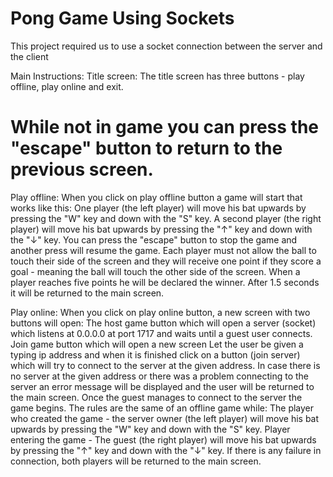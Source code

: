 # Pong Game Using Sockets
This project required us to use a socket connection between the server and the client

Main Instructions:
Title screen:
The title screen has three buttons - play offline, play online and exit.

# While not in game you can press the "escape" button to return to the previous screen.

Play offline:
When you click on play offline button a game will start that works like this:
One player (the left player) will move his bat upwards by pressing the "W" key and down with the "S" key.
A second player (the right player) will move his bat upwards by pressing the "↑" key and down with the "↓" key.
You can press the "escape" button to stop the game and another press will resume the game.
Each player must not allow the ball to touch their side of the screen and they will receive one point if they score a goal - meaning the ball will touch the other side of the screen.
When a player reaches five points he will be declared the winner. After 1.5 seconds it will be returned to the main screen.

Play online:
When you click on play online button, a new screen with two buttons will open:
The host game button which will open a server (socket) which listens at 0.0.0.0 at port 1717 and waits until a guest user connects.
Join game button which will open a new screen Let the user be given a typing ip address and when it is finished click on a button (join server) which will try to connect to the server at the given address. In case there is no server at the given address or there was a problem connecting to the server an error message will be displayed and the user will be returned to the main screen.
Once the guest manages to connect to the server the game begins. The rules are the same of an offline game while:
The player who created the game - the server owner (the left player) will move his bat upwards by pressing the "W" key and down with the "S" key.
Player entering the game - The guest (the right player) will move his bat upwards by pressing the "↑" key and down with the "↓" key.
If there is any failure in connection, both players will be returned to the main screen.
